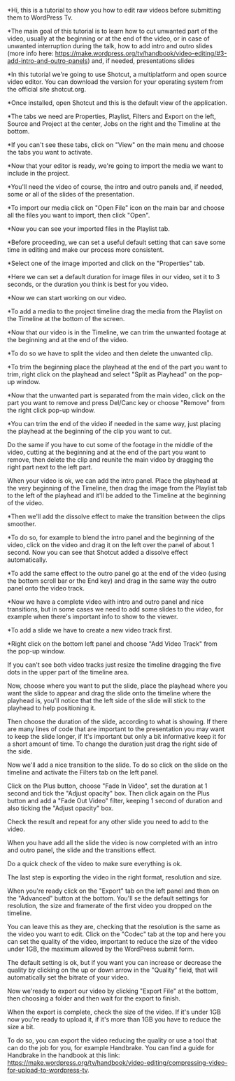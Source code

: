 *Hi, this is a tutorial to show you how to edit raw videos before submitting them to WordPress Tv.

*The main goal of this tutorial is to learn how to cut unwanted part of the video, usually at the beginning or at the end of the video, or in case of unwanted interruption during the talk, how to add intro and outro slides (more info here: https://make.wordpress.org/tv/handbook/video-editing/#3-add-intro-and-outro-panels) and, if needed, presentations slides

*In this tutorial we're going to use Shotcut, a multiplatform and open source video editor. You can download the version for your operating system from the official site shotcut.org.

*Once installed, open Shotcut and this is the default view of the application.

*The tabs we need are Properties, Playlist, Filters and Export on the left, Source and Project at the center, Jobs on the right and the Timeline at the bottom.

*If you can't see these tabs, click on "View" on the main menu and choose the tabs you want to activate.

*Now that your editor is ready, we're going to import the media we want to include in the project.

*You'll need the video of course, the intro and outro panels and, if needed, some or all of the slides of the presentation.

*To import our media click on "Open File" icon on the main bar and choose all the files you want to import, then click "Open".

*Now you can see your imported files in the Playlist tab.

*Before proceeding, we can set a useful default setting that can save some time in editing and make our process more consistent.

*Select one of the image imported and click on the "Properties" tab.

*Here we can set a default duration for image files in our video, set it to 3 seconds, or the duration you think is best for you video.

*Now we can start working on our video.

*To add a media to the project timeline drag the media from the Playlist on the Timeline at the bottom of the screen.

*Now that our video is in the Timeline, we can trim the unwanted footage at the beginning and at the end of the video.

*To do so we have to split the video and then delete the unwanted clip.

*To trim the beginning place the playhead at the end of the part you want to trim, right click on the playhead and select "Split as Playhead" on the pop-up window.

*Now that the unwanted part is separated from the main video, click on the part you want to remove and press Del/Canc key or choose "Remove" from the right click pop-up window.

*You can trim the end of the video if needed in the same way, just placing the playhead at the beginning of the clip you want to cut.

Do the same if you have to cut some of the footage in the middle of the video, cutting at the beginning and at the end of the part you want to remove, then delete the clip and reunite the main video by dragging the right part next to the left part.

When your video is ok, we can add the intro panel. Place the playhead at the very beginning of the Timeline, then drag the image from the Playlist tab to the left of the playhead and it'll be added to the Timeline at the beginning of the video.

*Then we'll add the dissolve effect to make the transition between the clips smoother.

*To do so, for example to blend the intro panel and the beginning of the video, click on the video and drag it on the left over the panel of about 1 second. Now you can see that Shotcut added a dissolve effect automatically.

*To add the same effect to the outro panel go at the end of the video (using the bottom scroll bar or the End key) and drag in the same way the outro panel onto the video track.

*Now we have a complete video with intro and outro panel and nice transitions, but in some cases we need to add some slides to the video, for example when there's important info to show to the viewer.

*To add a slide we have to create a new video track first.

*Right click on the bottom left panel and choose "Add Video Track" from the pop-up window.

If you can't see both video tracks just resize the timeline dragging the five dots in the upper part of the timeline area.

Now, choose where you want to put the slide, place the playhead where you want the slide to appear and drag the slide onto the timeline where the playhead is, you'll notice that the left side of the slide will stick to the playhead to help positioning it.

Then choose the duration of the slide, according to what is showing. If there are many lines of code that are important to the presentation you may want to keep the slide longer, if It's important but only a bit informative keep it for a short amount of time. To change the duration just drag the right side of the side.

Now we'll add a nice transition to the slide. To do so click on the slide on the timeline and activate the Filters tab on the left panel.

Click on the Plus button, choose "Fade In Video", set the duration at 1 second and tick the "Adjust opacity" box. Then click again on the Plus button and add a "Fade Out Video" filter, keeping 1 second of duration and also ticking the "Adjust opacity" box.

Check the result and repeat for any other slide you need to add to the video.

When you have add all the slide the video is now completed with an intro and outro panel, the slide and the transitions effect.

Do a quick check of the video to make sure everything is ok.

The last step is exporting the video in the right format, resolution and size.

When you're ready click on the "Export" tab on the left panel and then on the "Advanced" button at the bottom. You'll se the default settings for resolution, the size and framerate of the first video you dropped on the timeline.

You can leave this as they are, checking that the resolution is the same as the video you want to edit. Click on the "Codec" tab at the top and here you can set the quality of the video, important to reduce the size of the video under 1GB, the maximum allowed by the WordPress submit form.

The default setting is ok, but if you want you can increase or decrease the quality by clicking on the up or down arrow in the "Quality" field, that will automatically set the bitrate of your video. 

Now we'ready to export our video by clicking "Export File" at the bottom, then choosing a folder and then wait for the export to finish.

When the export is complete, check the size of the video. If it's under 1GB now you're ready to upload it, if it's more than 1GB you have to reduce the size a bit.

To do so, you can export the video reducing the quality or use a tool that can do the job for you, for example Handbrake. You can find a guide for Handbrake in the handbook at this link: https://make.wordpress.org/tv/handbook/video-editing/compressing-video-for-upload-to-wordpress-tv.

